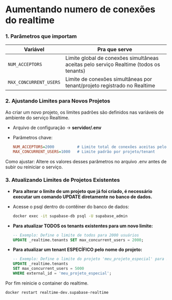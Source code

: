 # Aumentando numero de conexões do realtime


### 1. Parâmetros que importam

| Variável               | Pra que serve                                                                          |
| ---------------------- | -------------------------------------------------------------------------------------- |
| `NUM_ACCEPTORS`        | Limite global de conexões simultâneas aceitas pelo serviço Realtime (todos os tenants) |
| `MAX_CONCURRENT_USERS` | Limite de conexões simultâneas por tenant/projeto registrado no Realtime               |


### 2. Ajustando Limites para Novos Projetos

Ao criar um novo projeto, os limites padrões são definidos nas variáveis de ambiente do serviço Realtime.

* Arquivo de configuração -> **servidor/.env**

* Parâmetros chave:
    ```ini
    NUM_ACCEPTORS=2000          # Limite total de conexões aceitas pelo serviço Realtime
    MAX_CONCURRENT_USERS=1000   # Limite padrão por projeto/tenant
    ```
Como ajustar:
Altere os valores desses parâmetros no arquivo .env antes de subir ou reiniciar o serviço.


### 3. Atualizando Limites de Projetos Existentes

* **Para alterar o limite de um projeto que já foi criado, é necessário executar um comando UPDATE diretamente no banco de dados.**

* Acesse o psql dentro do contêiner do banco de dados:

    ```bash
    docker exec -it supabase-db psql -U supabase_admin
    ```

* **Para atualizar TODOS os tenants existentes para um novo limite:**

    ```sql
    -- Exemplo: Define o limite de todos para 2000 usuários
    UPDATE _realtime.tenants SET max_concurrent_users = 2000;
    ```
* **Para atualizar um tenant ESPECÍFICO pelo nome do projeto:**

    ```sql
    -- Exemplo: Define o limite do projeto 'meu_projeto_especial' para 5000
    UPDATE _realtime.tenants 
    SET max_concurrent_users = 5000 
    WHERE external_id = 'meu_projeto_especial';
    ```

Por fim reinicie o container do realtime.

```bash
docker restart realtime-dev.supabase-realtime
```
